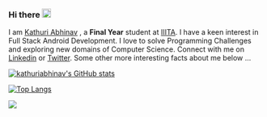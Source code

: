 ### Hi there <img src="https://media.giphy.com/media/hvRJCLFzcasrR4ia7z/giphy.gif" width="18">

I am [Kathuri Abhinav](https://github.com/kathuriabhinav) , a **Final Year** student at [IIITA](https://iiita.ac.in/). I have a keen interest in Full Stack Android Development. I love to solve Programming Challenges and exploring new domains of Computer Science. Connect with me on [Linkedin](https://www.linkedin.com/in/kathuriabhinav/) or [Twitter](https://twitter.com/kathuriabhinav). Some other more interesting facts about me below ...

[![kathuriabhinav's GitHub stats](https://github-readme-stats.vercel.app/api?username=kathuriabhinav&show_icons=true)]([https://github.com/kathuriabhinav](https://github-readme-stats.vercel.app/api?username=kathuriabhinav&show_icons=true))

[![Top Langs](https://github-readme-stats.vercel.app/api/top-langs/?username=kathuriabhinav&langs_count=8&layout=compact)](https://github.com/kathuriabhinav)

![](https://komarev.com/ghpvc/?username=kathuriabhinav)
